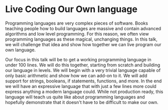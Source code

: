 # Live Coding Our Own language

Programming languages are very complex pieces of software. Books teaching people how to build languages are massive and contain advanced algorithms and low level programming. For this reason, we often view programming languages as these magical, unchanging things. In this talk, we will challenge that idea and show how together we can live program our own language.

Our focus in this talk will be to get a working programming language in under 100 lines. We will do this together, starting from scratch and building our language in levels. We will begin with a very trivial language capable of only basic arithmetic and show how we can add-on to it. We will add support for strings, booleans, if statements,  functions, and more. In the end we will have an expressive language that with just a few lines more could express anything a modern language could. While not production ready, this language will teach us quite like about programming languages and hopefully demonstrate that it doesn't have to be difficult to make our own.